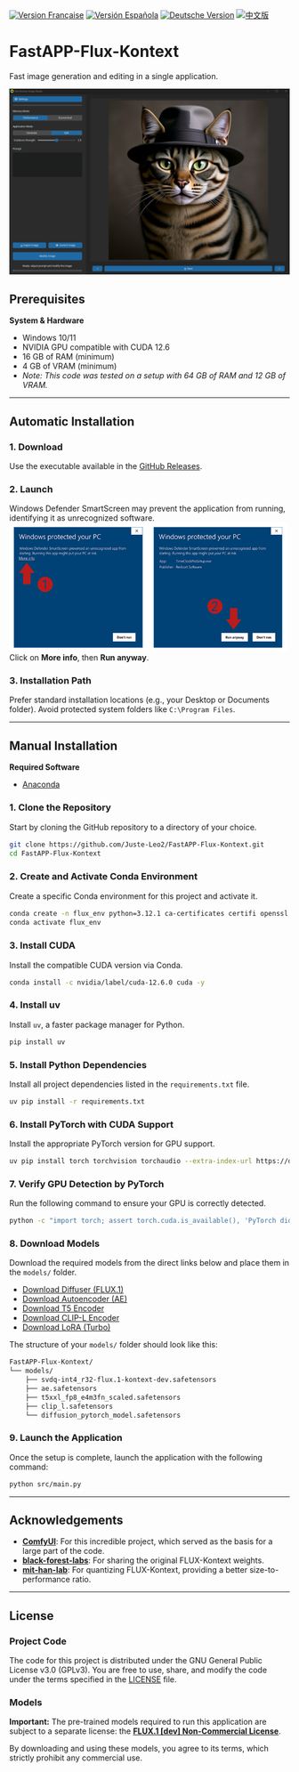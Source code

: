 <div align="left">
  <a href="docs/README_FR.md" target="_blank"><img src="https://img.shields.io/badge/🇫🇷-Version%20Française-0073E6?style=flat&labelColor=333" alt="Version Française" /></a>
  <a href="docs/README_ES.md" target="_blank"><img src="https://img.shields.io/badge/🇪🇸-Versión%20Española-FFA500?style=flat&labelColor=333" alt="Versión Española" /></a>
  <a href="docs/README_DE.md" target="_blank"><img src="https://img.shields.io/badge/🇩🇪-Deutsche%20Version-FFD700?style=flat&labelColor=333" alt="Deutsche Version" /></a>
  <a href="docs/README_CN.md" target="_blank"><img src="https://img.shields.io/badge/🇨🇳-中文版-DE2910?style=flat&labelColor=333" alt="中文版" /></a>
</div>

# FastAPP-Flux-Kontext

Fast image generation and editing in a single application.

<p align="center">
  <img src="docs/app.png" alt="FastAPP-Flux-Kontext Interface">
</p>

## Prerequisites

**System & Hardware**
- Windows 10/11
- NVIDIA GPU compatible with CUDA 12.6
- 16 GB of RAM (minimum)
- 4 GB of VRAM (minimum)
- *Note: This code was tested on a setup with 64 GB of RAM and 12 GB of VRAM.*

---

## Automatic Installation

### 1. Download

Use the executable available in the [GitHub Releases](https://github.com/Juste-Leo2/FastAPP-Flux-Kontext/releases).

### 2. Launch

Windows Defender SmartScreen may prevent the application from running, identifying it as unrecognized software.
<br>
<img src="docs/windows_screen.png" alt="Windows Defender SmartScreen prompt" width="500">
<br>
Click on **More info**, then **Run anyway**.

### 3. Installation Path

Prefer standard installation locations (e.g., your Desktop or Documents folder). Avoid protected system folders like `C:\Program Files`.

---

## Manual Installation

**Required Software**
- [Anaconda](https://www.anaconda.com/products/individual)

### 1. Clone the Repository

Start by cloning the GitHub repository to a directory of your choice.

```bash
git clone https://github.com/Juste-Leo2/FastAPP-Flux-Kontext.git
cd FastAPP-Flux-Kontext
```

### 2. Create and Activate Conda Environment

Create a specific Conda environment for this project and activate it.

```bash
conda create -n flux_env python=3.12.1 ca-certificates certifi openssl -y
conda activate flux_env
```

### 3. Install CUDA

Install the compatible CUDA version via Conda.

```bash
conda install -c nvidia/label/cuda-12.6.0 cuda -y
```

### 4. Install uv

Install `uv`, a faster package manager for Python.

```bash
pip install uv
```

### 5. Install Python Dependencies

Install all project dependencies listed in the `requirements.txt` file.

```bash
uv pip install -r requirements.txt
```

### 6. Install PyTorch with CUDA Support

Install the appropriate PyTorch version for GPU support.

```bash
uv pip install torch torchvision torchaudio --extra-index-url https://download.pytorch.org/whl/cu126 --reinstall
```

### 7. Verify GPU Detection by PyTorch

Run the following command to ensure your GPU is correctly detected.

```bash
python -c "import torch; assert torch.cuda.is_available(), 'PyTorch did not detect CUDA!'"
```

### 8. Download Models

Download the required models from the direct links below and place them in the `models/` folder.

- [Download Diffuser (FLUX.1)](https://huggingface.co/mit-han-lab/nunchaku-flux.1-kontext-dev/resolve/main/svdq-int4_r32-flux.1-kontext-dev.safetensors)
- [Download Autoencoder (AE)](https://huggingface.co/Comfy-Org/Lumina_Image_2.0_Repackaged/resolve/main/split_files/vae/ae.safetensors)
- [Download T5 Encoder](https://huggingface.co/comfyanonymous/flux_text_encoders/resolve/main/t5xxl_fp8_e4m3fn_scaled.safetensors)
- [Download CLIP-L Encoder](https://huggingface.co/comfyanonymous/flux_text_encoders/resolve/main/clip_l.safetensors)
- [Download LoRA (Turbo)](https://huggingface.co/alimama-creative/FLUX.1-Turbo-Alpha/resolve/main/diffusion_pytorch_model.safetensors)

The structure of your `models/` folder should look like this:

```
FastAPP-Flux-Kontext/
└── models/
    ├── svdq-int4_r32-flux.1-kontext-dev.safetensors
    ├── ae.safetensors
    ├── t5xxl_fp8_e4m3fn_scaled.safetensors
    ├── clip_l.safetensors
    └── diffusion_pytorch_model.safetensors
```

### 9. Launch the Application

Once the setup is complete, launch the application with the following command:

```bash
python src/main.py
```

---

## Acknowledgements

- **[ComfyUI](https://github.com/comfyanonymous/ComfyUI)**: For this incredible project, which served as the basis for a large part of the code.
- **[black-forest-labs](https://huggingface.co/black-forest-labs)**: For sharing the original FLUX-Kontext weights.
- **[mit-han-lab](https://huggingface.co/mit-han-lab)**: For quantizing FLUX-Kontext, providing a better size-to-performance ratio.

---

## License

### Project Code

The code for this project is distributed under the GNU General Public License v3.0 (GPLv3). You are free to use, share, and modify the code under the terms specified in the [LICENSE](LICENSE) file.

### Models

**Important:** The pre-trained models required to run this application are subject to a separate license: the **[FLUX.1 [dev] Non-Commercial License](https://huggingface.co/black-forest-labs/FLUX.1-Kontext-dev/blob/main/LICENSE.md)**.

By downloading and using these models, you agree to its terms, which strictly prohibit any commercial use.


